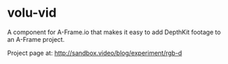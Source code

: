 # volu-vid
A component for A-Frame.io that makes it easy to add DepthKit footage to an A-Frame project.

Project page at: http://sandbox.video/blog/experiment/rgb-d
